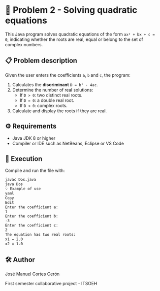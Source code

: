 # 📘 Problem 2 - Solving quadratic equations

This Java program solves quadratic equations of the form `ax² + bx + c = 0`, indicating whether the roots are real, equal or belong to the set of complex numbers.

## 📋 Problem description

Given the user enters the coefficients `a`, `b` and `c`, the program:

1. Calculates the **discriminant** `D = b² - 4ac`.
2. Determine the number of real solutions:
   - If `D > 0`: two distinct real roots.
   - If `D = 0`: a double real root.
   - If `D < 0`: complex roots.
3. Calculate and display the roots if they are real.

## ⚙️ Requirements

- Java JDK 8 or higher
- Compiler or IDE such as NetBeans, Eclipse or VS Code

## 🚀 Execution

Compile and run the file with:

```bash
javac Dos.java
java Dos
💡 Example of use
yaml
Copy
Edit
Enter the coefficient a:
1
Enter the coefficient b:
-3
Enter the coefficient c:
2
The equation has two real roots:
x1 = 2.0
x2 = 1.0
```

## 🛠️ Author
José Manuel Cortes Cerón

First semester collaborative project - ITSOEH

